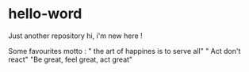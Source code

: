 # hello-word
Just another repository
hi, i'm new here !

Some favourites motto :
" the art of happines is to serve all"
" Act don't react" 
"Be great, feel great, act great" 
